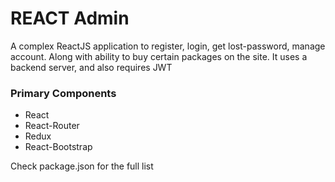 
# REACT Admin

A complex ReactJS application to register, login, get lost-password, manage account. Along with ability to buy certain packages on the site. 
It uses a backend server, and also requires JWT


### Primary Components

- React 
- React-Router
- Redux
- React-Bootstrap 

Check package.json for the full list

